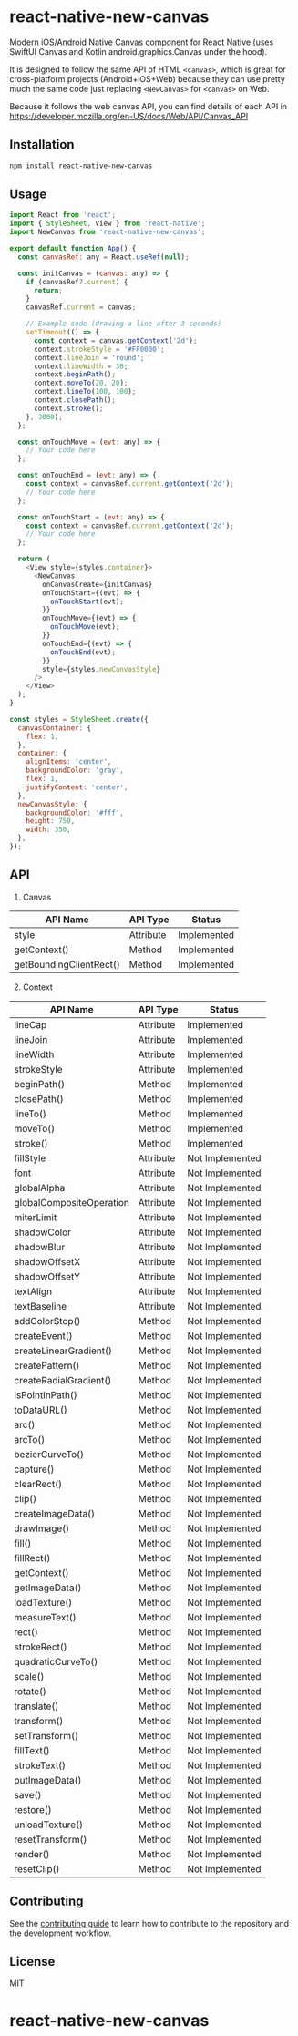 # react-native-new-canvas

Modern iOS/Android Native Canvas component for React Native (uses SwiftUI Canvas and Kotlin android.graphics.Canvas under the hood).

It is designed to follow the same API of HTML ```<canvas>```, which is great for cross-platform projects (Android+iOS+Web) because they can use pretty much the same code just replacing ```<NewCanvas>``` for ```<canvas>``` on Web.

Because it follows the web canvas API, you can find details of each API in https://developer.mozilla.org/en-US/docs/Web/API/Canvas_API

## Installation

```sh
npm install react-native-new-canvas
```

## Usage

```js
import React from 'react';
import { StyleSheet, View } from 'react-native';
import NewCanvas from 'react-native-new-canvas';

export default function App() {
  const canvasRef: any = React.useRef(null);

  const initCanvas = (canvas: any) => {
    if (canvasRef?.current) {
      return;
    }
    canvasRef.current = canvas;

    // Example code (drawing a line after 3 seconds)
    setTimeout(() => {
      const context = canvas.getContext('2d');
      context.strokeStyle = '#FF0000';
      context.lineJoin = 'round';
      context.lineWidth = 30;
      context.beginPath();
      context.moveTo(20, 20);
      context.lineTo(100, 100);
      context.closePath();
      context.stroke();
    }, 3000);
  };

  const onTouchMove = (evt: any) => {
    // Your code here
  };

  const onTouchEnd = (evt: any) => {
    const context = canvasRef.current.getContext('2d');
    // Your code here
  };

  const onTouchStart = (evt: any) => {
    const context = canvasRef.current.getContext('2d');
    // Your code here
  };

  return (
    <View style={styles.container}>
      <NewCanvas
        onCanvasCreate={initCanvas}
        onTouchStart={(evt) => {
          onTouchStart(evt);
        }}
        onTouchMove={(evt) => {
          onTouchMove(evt);
        }}
        onTouchEnd={(evt) => {
          onTouchEnd(evt);
        }}
        style={styles.newCanvasStyle}
      />
    </View>
  );
}

const styles = StyleSheet.create({
  canvasContainer: {
    flex: 1,
  },
  container: {
    alignItems: 'center',
    backgroundColor: 'gray',
    flex: 1,
    justifyContent: 'center',
  },
  newCanvasStyle: {
    backgroundColor: '#fff',
    height: 750,
    width: 350,
  },
});
```

## API

1. Canvas

| API Name                 | API Type  | Status          |
| ------------------------ | --------- | --------------- |
| style                    | Attribute | Implemented     |
| getContext()             | Method    | Implemented     |
| getBoundingClientRect()  | Method    | Implemented     |

2. Context

| API Name                 | API Type  | Status          |
| ------------------------ | --------- | --------------- |
| lineCap                  | Attribute | Implemented     |
| lineJoin                 | Attribute | Implemented     |
| lineWidth                | Attribute | Implemented     |
| strokeStyle              | Attribute | Implemented     |
| beginPath()              | Method    | Implemented     |
| closePath()              | Method    | Implemented     |
| lineTo()                 | Method    | Implemented     |
| moveTo()                 | Method    | Implemented     |
| stroke()                 | Method    | Implemented     |
| fillStyle                | Attribute | Not Implemented |
| font                     | Attribute | Not Implemented |
| globalAlpha              | Attribute | Not Implemented |
| globalCompositeOperation | Attribute | Not Implemented |
| miterLimit               | Attribute | Not Implemented |
| shadowColor              | Attribute | Not Implemented |
| shadowBlur               | Attribute | Not Implemented |
| shadowOffsetX            | Attribute | Not Implemented |
| shadowOffsetY            | Attribute | Not Implemented |
| textAlign                | Attribute | Not Implemented |
| textBaseline             | Attribute | Not Implemented |
| addColorStop()           | Method    | Not Implemented |
| createEvent()            | Method    | Not Implemented |
| createLinearGradient()   | Method    | Not Implemented |
| createPattern()          | Method    | Not Implemented |
| createRadialGradient()   | Method    | Not Implemented |
| isPointInPath()          | Method    | Not Implemented |
| toDataURL()              | Method    | Not Implemented |
| arc()                    | Method    | Not Implemented |
| arcTo()                  | Method    | Not Implemented |
| bezierCurveTo()          | Method    | Not Implemented |
| capture()                | Method    | Not Implemented |
| clearRect()              | Method    | Not Implemented |
| clip()                   | Method    | Not Implemented |
| createImageData()        | Method    | Not Implemented |
| drawImage()              | Method    | Not Implemented |
| fill()                   | Method    | Not Implemented |
| fillRect()               | Method    | Not Implemented |
| getContext()             | Method    | Not Implemented |
| getImageData()           | Method    | Not Implemented |
| loadTexture()            | Method    | Not Implemented |
| measureText()            | Method    | Not Implemented |
| rect()                   | Method    | Not Implemented |
| strokeRect()             | Method    | Not Implemented |
| quadraticCurveTo()       | Method    | Not Implemented |
| scale()                  | Method    | Not Implemented |
| rotate()                 | Method    | Not Implemented |
| translate()              | Method    | Not Implemented |
| transform()              | Method    | Not Implemented |
| setTransform()           | Method    | Not Implemented |
| fillText()               | Method    | Not Implemented |
| strokeText()             | Method    | Not Implemented |
| putImageData()           | Method    | Not Implemented |
| save()                   | Method    | Not Implemented |
| restore()                | Method    | Not Implemented |
| unloadTexture()          | Method    | Not Implemented |
| resetTransform()         | Method    | Not Implemented |
| render()                 | Method    | Not Implemented |
| resetClip()              | Method    | Not Implemented |

## Contributing

See the [contributing guide](CONTRIBUTING.md) to learn how to contribute to the repository and the development workflow.

## License

MIT

# react-native-new-canvas
